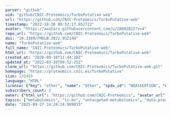 ```yaml
---
parser: "github"
uid: "github/CNIC-Proteomics/TurboPutative-web"
url: "https://github.com/CNIC-Proteomics/TurboPutative-web"
timestamp: "2022-10-30 00:52:17.052722"
avatar: "https://avatars.githubusercontent.com/u/28892822?v=4"
repo_url: "https://github.com/CNIC-Proteomics/TurboPutative-web"
doi: "10.3389/FMOLB.2022.952149"
name: "TurboPutative-web"
full_name: "CNIC-Proteomics/TurboPutative-web"
html_url: "https://github.com/CNIC-Proteomics/TurboPutative-web"
created_at: "2020-09-10T11:44:20Z"
updated_at: "2022-03-28T09:52:25Z"
clone_url: "https://github.com/CNIC-Proteomics/TurboPutative-web.git"
homepage: "https://proteomics.cnic.es/TurboPutative"
size: 132459
language: "HTML"
license: {"key": "other", "name": "Other", "spdx_id": "NOASSERTION", "url": null, "node_id": "MDc6TGljZW5zZTA="}
subscribers_count: 3
owner: {"html_url": "https://github.com/CNIC-Proteomics", "avatar_url": "https://avatars.githubusercontent.com/u/28892822?v=4", "login": "CNIC-Proteomics", "type": "Organization"}
topics: ["metabolomics", "lc-ms", "untargeted-metabolomics", "data-processing"]
date: "2025-09-27 14:24:24.989033"
---
```

